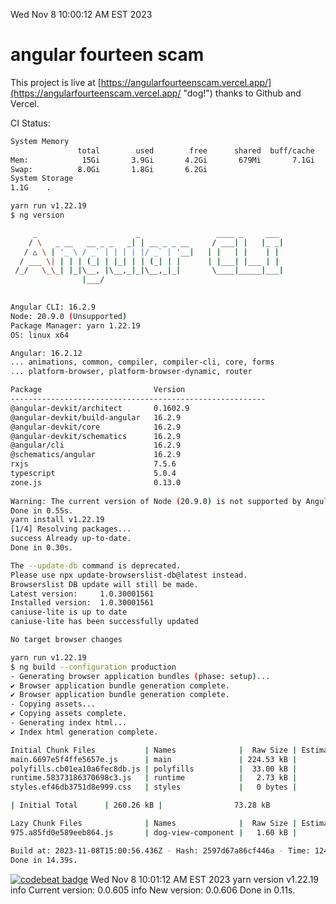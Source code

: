 Wed Nov  8 10:00:12 AM EST 2023

# angular fourteen scam


This project is live at [https://angularfourteenscam.vercel.app/](https://angularfourteenscam.vercel.app/ "dog!") thanks to Github and Vercel.

CI Status: 

```bash
System Memory
               total        used        free      shared  buff/cache   available
Mem:            15Gi       3.9Gi       4.2Gi       679Mi       7.1Gi        10Gi
Swap:          8.0Gi       1.8Gi       6.2Gi
System Storage
1.1G	.
```
```bash
yarn run v1.22.19
$ ng version

     _                      _                 ____ _     ___
    / \   _ __   __ _ _   _| | __ _ _ __     / ___| |   |_ _|
   / △ \ | '_ \ / _` | | | | |/ _` | '__|   | |   | |    | |
  / ___ \| | | | (_| | |_| | | (_| | |      | |___| |___ | |
 /_/   \_\_| |_|\__, |\__,_|_|\__,_|_|       \____|_____|___|
                |___/
    

Angular CLI: 16.2.9
Node: 20.9.0 (Unsupported)
Package Manager: yarn 1.22.19
OS: linux x64

Angular: 16.2.12
... animations, common, compiler, compiler-cli, core, forms
... platform-browser, platform-browser-dynamic, router

Package                         Version
---------------------------------------------------------
@angular-devkit/architect       0.1602.9
@angular-devkit/build-angular   16.2.9
@angular-devkit/core            16.2.9
@angular-devkit/schematics      16.2.9
@angular/cli                    16.2.9
@schematics/angular             16.2.9
rxjs                            7.5.6
typescript                      5.0.4
zone.js                         0.13.0
    
Warning: The current version of Node (20.9.0) is not supported by Angular.
Done in 0.55s.
yarn install v1.22.19
[1/4] Resolving packages...
success Already up-to-date.
Done in 0.30s.
```
```bash
The --update-db command is deprecated.
Please use npx update-browserslist-db@latest instead.
Browserslist DB update will still be made.
Latest version:     1.0.30001561
Installed version:  1.0.30001561
caniuse-lite is up to date
caniuse-lite has been successfully updated

No target browser changes
```
```bash
yarn run v1.22.19
$ ng build --configuration production
- Generating browser application bundles (phase: setup)...
✔ Browser application bundle generation complete.
✔ Browser application bundle generation complete.
- Copying assets...
✔ Copying assets complete.
- Generating index html...
✔ Index html generation complete.

Initial Chunk Files           | Names              |  Raw Size | Estimated Transfer Size
main.6697e5f4ffe5657e.js      | main               | 224.53 kB |                61.35 kB
polyfills.cb01ea10a6fec8db.js | polyfills          |  33.00 kB |                10.66 kB
runtime.58373186370698c3.js   | runtime            |   2.73 kB |                 1.28 kB
styles.ef46db3751d8e999.css   | styles             |   0 bytes |                       -

| Initial Total      | 260.26 kB |                73.28 kB

Lazy Chunk Files              | Names              |  Raw Size | Estimated Transfer Size
975.a85fd0e589eeb864.js       | dog-view-component |   1.60 kB |               804 bytes

Build at: 2023-11-08T15:00:56.436Z - Hash: 2597d67a86cf446a - Time: 12473ms
Done in 14.39s.
```
[![codebeat badge](https://codebeat.co/badges/8cb3c84a-d002-4f78-98dd-3540260c751a)](https://codebeat.co/projects/github-com-kfedora-angularfourteenscam-master)
Wed Nov  8 10:01:12 AM EST 2023
yarn version v1.22.19
info Current version: 0.0.605
info New version: 0.0.606
Done in 0.11s.
